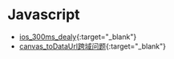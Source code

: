 # Javascript



* [ios_300ms_dealy](./ios_300ms_dealy.md){:target="_blank"}
* [canvas_toDataUrl跨域问题](./canvas_toDataUrl跨域问题.md){:target="_blank"}